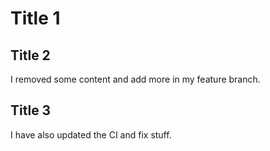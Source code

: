 # Title 1

## Title 2

I removed some content and add more in my feature branch.

## Title 3

I have also updated the CI and fix stuff.

